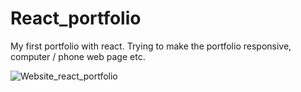 # React_portfolio
My first portfolio with react. Trying to make the portfolio responsive, computer / phone web page etc.


![Website_react_portfolio](https://github.com/StevenDeff/React_portfolio/assets/114510644/7d377ff2-334a-4ba2-a752-6244c7744950)
